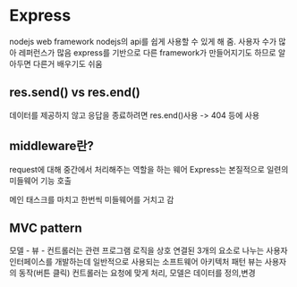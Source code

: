 # Express

nodejs web framework
nodejs의 api를 쉽게 사용할 수 있게 해 줌. 사용자 수가 많아 레퍼런스가 많음
express를 기반으로 다른 framework가 만들어지기도 하므로 알아두면 다른거 배우기도 쉬움

## res.send() vs res.end()

데이터를 제공하지 않고 응답을 종료하려면 res.end()사용 -> 404 등에 사용

## middleware란?

request에 대해 중간에서 처리해주는 역할을 하는 웨어
Express는 본질적으로 일련의 미들웨어 기능 호출

메인 태스크를 마치고 한번씩 미들웨어를 거치고 감

## MVC pattern

모델 - 뷰 - 컨트롤러는 관련 프로그램 로직을 상호 연결된 3개의 요소로 나누는 사용자 인터페이스를 개발하는데 일반적으로 사용되는 소프트웨어 아키텍처 패턴
뷰는 사용자의 동작(버튼 클릭) 컨트롤러는 요청에 맞게 처리, 모델은 데이터를 정의,변경
